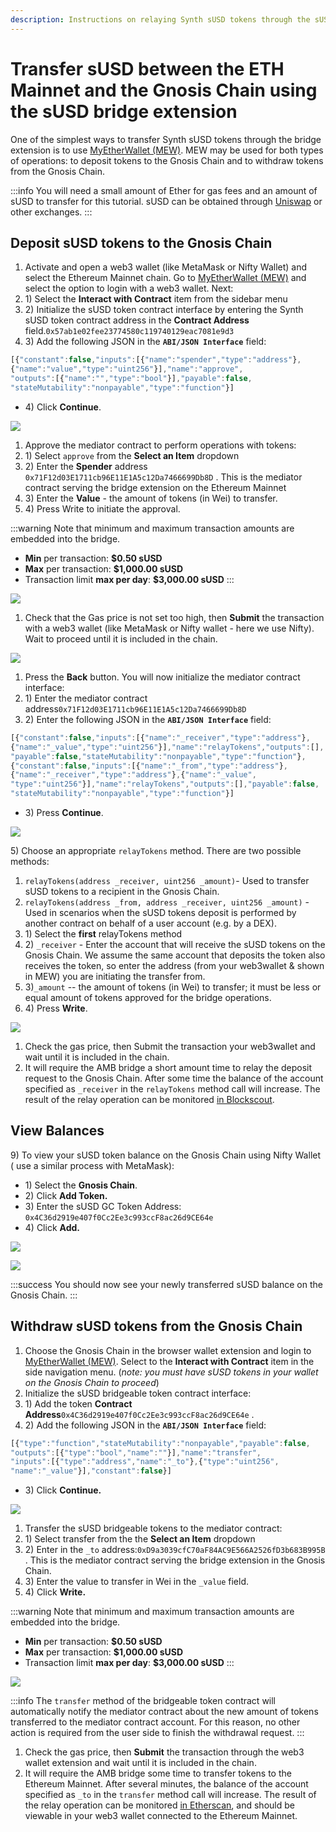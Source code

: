```yaml
---
description: Instructions on relaying Synth sUSD tokens through the sUSD bridge extension
---
```


# Transfer sUSD between the ETH Mainnet and the Gnosis Chain using the sUSD bridge extension

One of the simplest ways to transfer Synth sUSD tokens through the bridge extension is to use [MyEtherWallet (MEW)](https://www.myetherwallet.com/access-my-wallet). MEW may be used for both types of operations: to deposit tokens to the Gnosis Chain and to withdraw tokens from the Gnosis Chain.

:::info
You will need a small amount of Ether for gas fees and an amount of sUSD to transfer for this tutorial. sUSD can be obtained through [Uniswap](https://uniswap.exchange) or other exchanges.
:::

## Deposit sUSD tokens to the Gnosis Chain

1. Activate and open a web3 wallet (like MetaMask or Nifty Wallet) and select the Ethereum Mainnet chain. Go to [MyEtherWallet (MEW)](https://www.myetherwallet.com/access-my-wallet) and select the option to login with a web3 wallet. Next:
2. 1\) Select the **Interact with Contract** item from the sidebar menu
3. 2\) Initialize the sUSD token contract interface by entering the Synth sUSD token contract address in the **Contract Address** field.`0x57ab1e02fee23774580c119740129eac7081e9d3`
4. 3\) Add the following JSON in the **`ABI/JSON Interface`** field:

```javascript
[{"constant":false,"inputs":[{"name":"spender","type":"address"},
{"name":"value","type":"uint256"}],"name":"approve",
"outputs":[{"name":"","type":"bool"}],"payable":false,
"stateMutability":"nonpayable","type":"function"}]
```

* 4\) Click **Continue**.

![](/img/specs/bridges/sUSD1.png)

1. Approve the mediator contract to perform operations with tokens:
2. 1\) Select `approve` from the **Select an Item** dropdown
3. 2\) Enter the **Spender** address `0x71F12d03E1711cb96E11E1A5c12Da7466699Db8D` . This is the mediator contract serving the bridge extension on the Ethereum Mainnet
4. 3\) Enter the **Value** - the amount of tokens (in Wei) to transfer.
5. 4\) Press Write to initiate the approval.

:::warning
Note that minimum and maximum transaction amounts are embedded into the bridge.

* **Min** per transaction: **$0.50 sUSD**
* **Max** per transaction: **$1,000.00 sUSD**
* Transaction limit **max per day**: **$3,000.00 sUSD**
:::

![](/img/specs/bridges/sUSD2.png)

1. Check that the Gas price is not set too high, then **Submit** the transaction with a web3 wallet (like MetaMask or Nifty wallet - here we use Nifty). Wait to proceed until it is included in the chain.

![](/img/specs/bridges/sUSD3.png)

1. Press the **Back** button. You will now initialize the mediator contract interface:
2. 1\) Enter the mediator contract address`0x71F12d03E1711cb96E11E1A5c12Da7466699Db8D`
3. 2\) Enter the following JSON in the **`ABI/JSON Interface`** field:

```javascript
[{"constant":false,"inputs":[{"name":"_receiver","type":"address"},
{"name":"_value","type":"uint256"}],"name":"relayTokens","outputs":[],
"payable":false,"stateMutability":"nonpayable","type":"function"},
{"constant":false,"inputs":[{"name":"_from","type":"address"},
{"name":"_receiver","type":"address"},{"name":"_value",
"type":"uint256"}],"name":"relayTokens","outputs":[],"payable":false,
"stateMutability":"nonpayable","type":"function"}]
```

* 3\) Press **Continue**.

![](/img/specs/bridges/sUSD4.png)

5\) Choose an appropriate `relayTokens` method. There are two possible methods:

1. `relayTokens(address _receiver, uint256 _amount)`- Used to transfer sUSD tokens to a recipient in the Gnosis Chain.
2. `relayTokens(address _from, address _receiver, uint256 _amount)` - Used in scenarios when the sUSD tokens deposit is performed by another contract on behalf of a user account (e.g. by a DEX).
3. 1\) Select the **first** relayTokens method
4. 2\) `_receiver` - Enter the account that will receive the sUSD tokens on the Gnosis Chain. We assume the same account that deposits the token also receives the token, so enter the address (from your web3wallet & shown in MEW) you are initiating the transfer from.
5. 3\)`_amount` -- the amount of tokens (in Wei) to transfer; it must be less or equal amount of tokens approved for the bridge operations.
6. 4\) Press **Write**.

![](/img/specs/bridges/sUSD5.png)

1. Check the gas price, then Submit the transaction your web3wallet and wait until it is included in the chain.
2. It will require the AMB bridge a short amount time to relay the deposit request to the Gnosis Chain. After some time the balance of the account specified as `_receiver` in the `relayTokens` method call will increase. The result of the relay operation can be monitored [in Blockscout](https://blockscout.com/xdai/mainnet/tokens/0x4c36d2919e407f0cc2ee3c993ccf8ac26d9ce64e/token-transfers).

## View Balances

9\) To view your sUSD token balance on the Gnosis Chain using Nifty Wallet ( use a similar process with MetaMask):

* 1\) Select the **Gnosis Chain**.
* 2\) Click **Add Token.**
* 3\) Enter the sUSD GC Token Address:  `0x4C36d2919e407f0Cc2Ee3c993ccF8ac26d9CE64e`
* 4\) Click **Add.**

![](</img/specs/bridges/nifty1-1-2.png>)

![](/img/specs/bridges/Nifty2.png)

:::success
You should now see your newly transferred sUSD balance on the Gnosis Chain.
:::

## Withdraw sUSD tokens from the Gnosis Chain

1. Choose the Gnosis Chain in the browser wallet extension and login to [MyEtherWallet (MEW)](https://www.myetherwallet.com/access-my-wallet). Select to the **Interact with Contract** item in the side navigation menu. (_note: you must have sUSD tokens in your wallet on the Gnosis Chain to proceed_)
2. Initialize the sUSD bridgeable token contract interface:
3. 1\) Add the token **Contract Address**`0x4C36d2919e407f0Cc2Ee3c993ccF8ac26d9CE64e` .
4. 2\) Add the following JSON in the **`ABI/JSON Interface`** field:

```javascript
[{"type":"function","stateMutability":"nonpayable","payable":false,
"outputs":[{"type":"bool","name":""}],"name":"transfer",
"inputs":[{"type":"address","name":"_to"},{"type":"uint256",
"name":"_value"}],"constant":false}]
```

* 3\) Click **Continue.**

![](/img/specs/bridges/send1.png)

1. Transfer the sUSD bridgeable tokens to the mediator contract:
2. 1\) Select transfer from the the **Select an Item** dropdown
3. 2\) Enter in the `_to` address:`0xD9a3039cfC70aF84AC9E566A2526fD3b683B995B` . This is the  mediator contract serving the bridge extension in the Gnosis Chain.
4. 3\) Enter the value to transfer in Wei in the `_value` field.
5. 4\) Click **Write.**

:::warning
Note that minimum and maximum transaction amounts are embedded into the bridge.

* **Min** per transaction: **$0.50 sUSD**
* **Max** per transaction: **$1,000.00 sUSD**
* Transaction limit **max per day**: **$3,000.00 sUSD**
:::

![](/img/specs/bridges/send2.png)

:::info
The `transfer` method of the bridgeable token contract will automatically notify the mediator contract about the new amount of tokens transferred to the mediator contract account. For this reason, no other action is required from the user side to finish the withdrawal request.
:::

1. Check the gas price, then **Submit** the transaction through the web3 wallet extension and wait until it is included in the chain.
2. It will require the AMB bridge some time to transfer tokens to the Ethereum Mainnet. After several minutes, the balance of the account specified as `_to` in the `transfer` method call will increase. The result of the relay operation can be monitored [in Etherscan](https://etherscan.io/token/0x57ab1e02fee23774580c119740129eac7081e9d3?a=0x71f12d03e1711cb96e11e1a5c12da7466699db8d), and should be viewable in your web3 wallet connected to the Ethereum Mainnet.
